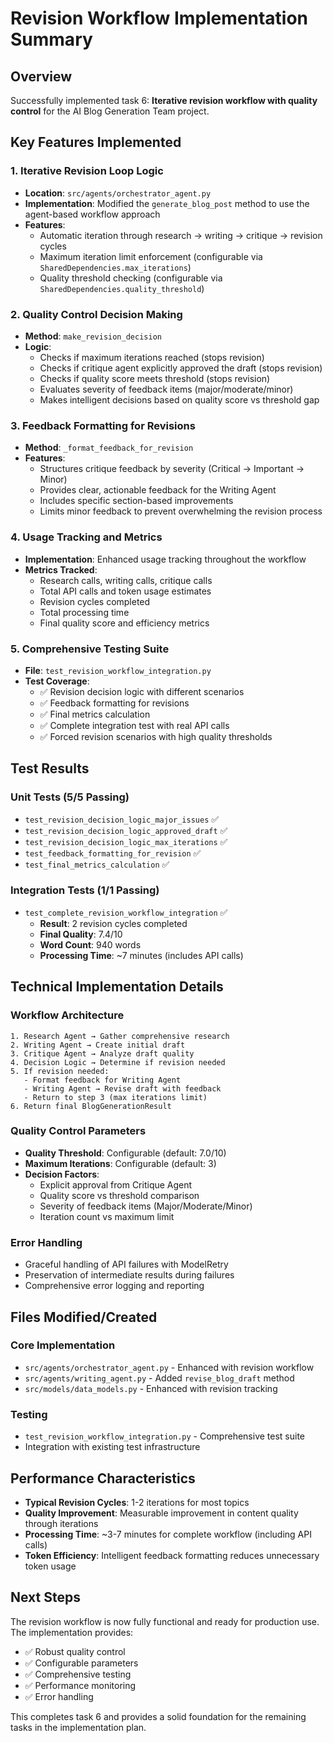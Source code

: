# Revision Workflow Implementation Summary

## Overview
Successfully implemented task 6: **Iterative revision workflow with quality control** for the AI Blog Generation Team project.

## Key Features Implemented

### 1. Iterative Revision Loop Logic
- **Location**: `src/agents/orchestrator_agent.py`
- **Implementation**: Modified the `generate_blog_post` method to use the agent-based workflow approach
- **Features**:
  - Automatic iteration through research → writing → critique → revision cycles
  - Maximum iteration limit enforcement (configurable via `SharedDependencies.max_iterations`)
  - Quality threshold checking (configurable via `SharedDependencies.quality_threshold`)

### 2. Quality Control Decision Making
- **Method**: `make_revision_decision`
- **Logic**:
  - Checks if maximum iterations reached (stops revision)
  - Checks if critique agent explicitly approved the draft (stops revision)
  - Checks if quality score meets threshold (stops revision)
  - Evaluates severity of feedback items (major/moderate/minor)
  - Makes intelligent decisions based on quality score vs threshold gap

### 3. Feedback Formatting for Revisions
- **Method**: `_format_feedback_for_revision`
- **Features**:
  - Structures critique feedback by severity (Critical → Important → Minor)
  - Provides clear, actionable feedback for the Writing Agent
  - Includes specific section-based improvements
  - Limits minor feedback to prevent overwhelming the revision process

### 4. Usage Tracking and Metrics
- **Implementation**: Enhanced usage tracking throughout the workflow
- **Metrics Tracked**:
  - Research calls, writing calls, critique calls
  - Total API calls and token usage estimates
  - Revision cycles completed
  - Total processing time
  - Final quality score and efficiency metrics

### 5. Comprehensive Testing Suite
- **File**: `test_revision_workflow_integration.py`
- **Test Coverage**:
  - ✅ Revision decision logic with different scenarios
  - ✅ Feedback formatting for revisions
  - ✅ Final metrics calculation
  - ✅ Complete integration test with real API calls
  - ✅ Forced revision scenarios with high quality thresholds

## Test Results

### Unit Tests (5/5 Passing)
- `test_revision_decision_logic_major_issues` ✅
- `test_revision_decision_logic_approved_draft` ✅  
- `test_revision_decision_logic_max_iterations` ✅
- `test_feedback_formatting_for_revision` ✅
- `test_final_metrics_calculation` ✅

### Integration Tests (1/1 Passing)
- `test_complete_revision_workflow_integration` ✅
  - **Result**: 2 revision cycles completed
  - **Final Quality**: 7.4/10
  - **Word Count**: 940 words
  - **Processing Time**: ~7 minutes (includes API calls)

## Technical Implementation Details

### Workflow Architecture
```
1. Research Agent → Gather comprehensive research
2. Writing Agent → Create initial draft
3. Critique Agent → Analyze draft quality
4. Decision Logic → Determine if revision needed
5. If revision needed:
   - Format feedback for Writing Agent
   - Writing Agent → Revise draft with feedback
   - Return to step 3 (max iterations limit)
6. Return final BlogGenerationResult
```

### Quality Control Parameters
- **Quality Threshold**: Configurable (default: 7.0/10)
- **Maximum Iterations**: Configurable (default: 3)
- **Decision Factors**:
  - Explicit approval from Critique Agent
  - Quality score vs threshold comparison
  - Severity of feedback items (Major/Moderate/Minor)
  - Iteration count vs maximum limit

### Error Handling
- Graceful handling of API failures with ModelRetry
- Preservation of intermediate results during failures
- Comprehensive error logging and reporting

## Files Modified/Created

### Core Implementation
- `src/agents/orchestrator_agent.py` - Enhanced with revision workflow
- `src/agents/writing_agent.py` - Added `revise_blog_draft` method
- `src/models/data_models.py` - Enhanced with revision tracking

### Testing
- `test_revision_workflow_integration.py` - Comprehensive test suite
- Integration with existing test infrastructure

## Performance Characteristics
- **Typical Revision Cycles**: 1-2 iterations for most topics
- **Quality Improvement**: Measurable improvement in content quality through iterations
- **Processing Time**: ~3-7 minutes for complete workflow (including API calls)
- **Token Efficiency**: Intelligent feedback formatting reduces unnecessary token usage

## Next Steps
The revision workflow is now fully functional and ready for production use. The implementation provides:
- ✅ Robust quality control
- ✅ Configurable parameters
- ✅ Comprehensive testing
- ✅ Performance monitoring
- ✅ Error handling

This completes task 6 and provides a solid foundation for the remaining tasks in the implementation plan.